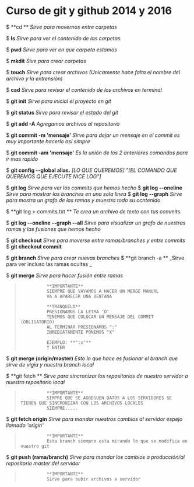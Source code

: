 # Curso de git y github 2014 y 2016

\$ **cd ** _Sirve para movernos entre carpetas_

\$ **ls** _Sirve para ver el contenido de las carpetas_

\$ **pwd** _Sirve para ver en que carpeta estamos_

\$ **mkdit** _Sive para crear carpetas_

\$ **touch** _Sirve para crear archivos (Unicamente hace falta el nombre del archivo y la extrensión)_

\$ **cad** _Sirve para revisar el contenido de los archivos en terminal_

\$ **git init** _Sirve para inicial el proyecto en git_

\$ **git status** _Sirve para revisar el estado del git_

\$ **git add -A** _Agregamos archivos al repositorio_

\$ **git commit -m 'mensaje'** _Sirve para dejar un mensaje en el commit es muy importante hacerlo así simpre_

\$ **git commit -am 'mensaje'** _Es la unión de los 2 anteriores comandos para ir mas rapido_

\$ **git config --global alias.** _[LO QUE QUEREMOS] "[EL COMANDO QUE QUEREMOS QUE EJECUTE NICE LOG"]_

$ **git log** 														*Sirve para ver los commits que hemos hecho*
$ **git log --oneline** _Sirve para mostrar las branches en una sola linea_
\$ **git log --graph** _Sirve para mostra un grafo de las ramas y muestra todo su ocntenido_

\$ **git log > commits.txt ** _Te crea un archivo de texto con tus commits._

\$ **git log --oneline --graph --all** _Sirve para visualizar un grafo de nuestras ramas y las fusiones que hemos hecho_

$ **git checkout** 												*Sirve para moverse entre ramas/branches y entre commits*
$ **git checkout commit**

$ **git branch** 													*Sirve para crear nuevas branches*
$ **git branch -a ** _Sirve para ver incluso las ramas ocultas _

\$ **git merge** _Sirve para hacer fusión entre ramas_

>     			**IMPORTANTE**
>     			SIEMPRE QUE VAYAMOS A HACER UN MERGE MANUAL
>     			VA A APARECER UNA VENTANA
>
>     			**TRANQUILO**
>     			PRESIONAMOS LA LETRA 'O'
>     			TENEMOS QUE COLOCAR UN MENSAJE DEL COMMIT (OBLIGATORIO)
>     			AL TERMINAR PRESIONAMOS ":"
>     			INMEDIATAMENTE PONEMOS "X"
>
>     			EJEMPLO: **":x"**
>     			Y ENTER

\$ **git merge (origin/master)** _Esto lo que hace es fusionar el branch que sirve de vigia y nuestra branch local_

\$ **git fetch ** _Sirve para sincronizar los repositorios de nuestro servidor a nuestro repositorio local_

>     			**IMPORTANTE**
>     			SIMPRE QUE SE AGREGUEN DATOS A LOS SERVIDORES SE TIENEN QUE SINCRONIZAR CON LOS ARCHIVOS LOCALES
>     			SIEMPRE.....

\$ **git fetch origin** _Sirve para mandar nuestros cambios al servidor espejo llamado 'origin'_

>     			**IMPORTANTE**
>     			Esta branch siempre esta mirando lo que se modifica en nuestro git

\$ **git push (rama/branch)** _Sirve para mandar los cambios a producción/al repositorio master del servidor_

>     			**IMPORTANTE**
>     			Sirve para subir archivos a servidor
